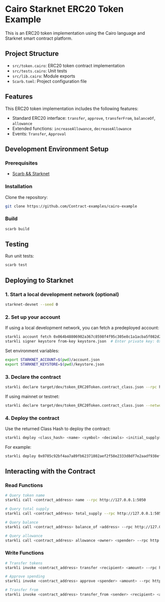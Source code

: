 # Cairo Starknet ERC20 Token Example

This is an ERC20 token implementation using the Cairo language and Starknet smart contract platform.

## Project Structure

- `src/token.cairo`: ERC20 token contract implementation
- `src/tests.cairo`: Unit tests
- `src/lib.cairo`: Module exports
- `Scarb.toml`: Project configuration file

## Features

This ERC20 token implementation includes the following features:

- Standard ERC20 interface: `transfer`, `approve`, `transferFrom`, `balanceOf`, `allowance`
- Extended functions: `increaseAllowance`, `decreaseAllowance`
- Events: `Transfer`, `Approval`

## Development Environment Setup

### Prerequisites

- [Scarb && Starknet](https://docs.starknet.io/quick-start/environment-setup/)

### Installation

Clone the repository:
```bash
git clone https://github.com/Contract-examples/cairo-example
```

### Build

```bash
scarb build
```

## Testing

Run unit tests:

```bash
scarb test
```

## Deploying to Starknet

### 1. Start a local development network (optional)

```bash
starknet-devnet --seed 0
```

### 2. Set up your account

If using a local development network, you can fetch a predeployed account:
```bash
starkli account fetch 0x064b48806902a367c8598f4f95c305e8c1a1acba5f082d294a43793113115691 --output account.json --rpc http://127.0.0.1:5050
starkli signer keystore from-key keystore.json  # Enter private key: 0x0000000000000000000000000000000071d7bb07b9a64f6f78ac4c816aff4da9
```

Set environment variables:
```bash
export STARKNET_ACCOUNT=$(pwd)/account.json
export STARKNET_KEYSTORE=$(pwd)/keystore.json
```

### 3. Declare the contract

```bash
starkli declare target/dev/token_ERC20Token.contract_class.json --rpc http://127.0.0.1:5050
```

If using mainnet or testnet:
```bash
starkli declare target/dev/token_ERC20Token.contract_class.json --network sepolia
```

### 4. Deploy the contract

Use the returned Class Hash to deploy the contract:
```bash
starkli deploy <class_hash> <name> <symbol> <decimals> <initial_supply> <recipient> --rpc http://127.0.0.1:5050
```

For example:
```bash
starkli deploy 0x0785c92bf4aa7a89fb62371802aef2f58e2333d8df7e2aadf938efa83735431c 'MyToken' 'MTK' 18 1000 0x064b48806902a367c8598f4f95c305e8c1a1acba5f082d294a43793113115691 --rpc http://127.0.0.1:5050
```

## Interacting with the Contract

### Read Functions

```bash
# Query token name
starkli call <contract_address> name --rpc http://127.0.0.1:5050

# Query total supply
starkli call <contract_address> total_supply --rpc http://127.0.0.1:5050

# Query balance
starkli call <contract_address> balance_of <address> --rpc http://127.0.0.1:5050

# Query allowance
starkli call <contract_address> allowance <owner> <spender> --rpc http://127.0.0.1:5050
```

### Write Functions

```bash
# Transfer tokens
starkli invoke <contract_address> transfer <recipient> <amount> --rpc http://127.0.0.1:5050

# Approve spending
starkli invoke <contract_address> approve <spender> <amount> --rpc http://127.0.0.1:5050

# Transfer from
starkli invoke <contract_address> transfer_from <sender> <recipient> <amount> --rpc http://127.0.0.1:5050
```


